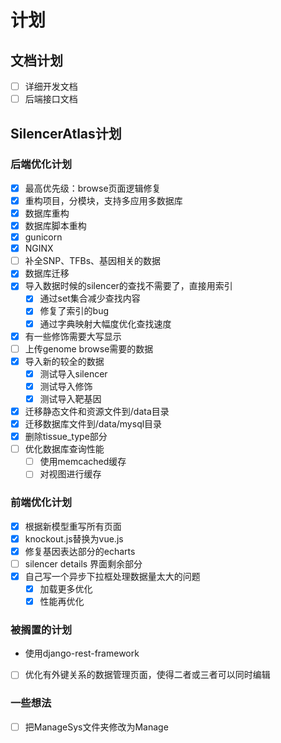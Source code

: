 # 计划

## 文档计划

- [ ] 详细开发文档
- [ ] 后端接口文档

## SilencerAtlas计划

### 后端优化计划

- [x] 最高优先级：browse页面逻辑修复
- [x] 重构项目，分模块，支持多应用多数据库
- [x] 数据库重构
- [x] 数据库脚本重构
- [x] gunicorn
- [x] NGINX
- [ ] 补全SNP、TFBs、基因相关的数据
- [x] 数据库迁移
- [x] 导入数据时候的silencer的查找不需要了，直接用索引
  - [x] 通过set集合减少查找内容
  - [x] 修复了索引的bug
  - [x] 通过字典映射大幅度优化查找速度
- [x] 有一些修饰需要大写显示
- [ ] 上传genome browse需要的数据
- [x] 导入新的较全的数据
  - [x] 测试导入silencer
  - [x] 测试导入修饰
  - [x] 测试导入靶基因
- [x] 迁移静态文件和资源文件到/data目录
- [x] 迁移数据库文件到/data/mysql目录
- [x] 删除tissue_type部分
- [ ] 优化数据库查询性能
  - [ ] 使用memcached缓存
  - [ ] 对视图进行缓存

### 前端优化计划

- [x] 根据新模型重写所有页面
- [x] knockout.js替换为vue.js
- [x] 修复基因表达部分的echarts
- [ ] silencer details 界面剩余部分
- [x] 自己写一个异步下拉框处理数据量太大的问题
  - [x] 加载更多优化
  - [x] 性能再优化

### 被搁置的计划

- 使用django-rest-framework
- [ ] 优化有外键关系的数据管理页面，使得二者或三者可以同时编辑

### 一些想法

- [ ] 把ManageSys文件夹修改为Manage